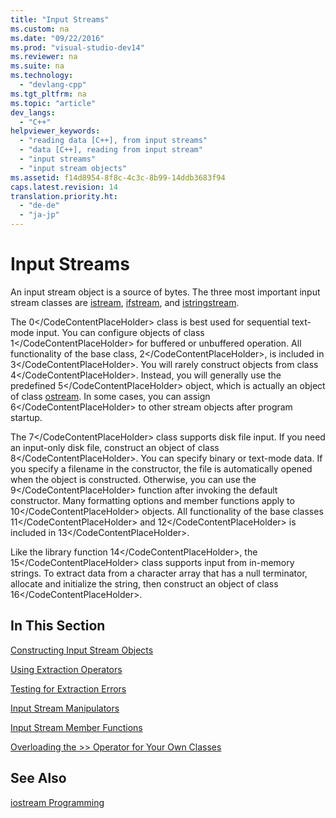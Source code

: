 ```yaml
---
title: "Input Streams"
ms.custom: na
ms.date: "09/22/2016"
ms.prod: "visual-studio-dev14"
ms.reviewer: na
ms.suite: na
ms.technology: 
  - "devlang-cpp"
ms.tgt_pltfrm: na
ms.topic: "article"
dev_langs: 
  - "C++"
helpviewer_keywords: 
  - "reading data [C++], from input streams"
  - "data [C++], reading from input stream"
  - "input streams"
  - "input stream objects"
ms.assetid: f14d8954-8f8c-4c3c-8b99-14ddb3683f94
caps.latest.revision: 14
translation.priority.ht: 
  - "de-de"
  - "ja-jp"
---
```

# Input Streams
An input stream object is a source of bytes. The three most important input stream classes are [istream](assetId:///6801779e-260e-416d-b4ec-fef5ff1b2371), [ifstream](../vs140/ifstream.md), and [istringstream](../vs140/istringstream.md).  
  
 The <CodeContentPlaceHolder>0\</CodeContentPlaceHolder> class is best used for sequential text-mode input. You can configure objects of class <CodeContentPlaceHolder>1\</CodeContentPlaceHolder> for buffered or unbuffered operation. All functionality of the base class, <CodeContentPlaceHolder>2\</CodeContentPlaceHolder>, is included in <CodeContentPlaceHolder>3\</CodeContentPlaceHolder>. You will rarely construct objects from class <CodeContentPlaceHolder>4\</CodeContentPlaceHolder>. Instead, you will generally use the predefined <CodeContentPlaceHolder>5\</CodeContentPlaceHolder> object, which is actually an object of class [ostream](../vs140/-ostream-.md). In some cases, you can assign <CodeContentPlaceHolder>6\</CodeContentPlaceHolder> to other stream objects after program startup.  
  
 The <CodeContentPlaceHolder>7\</CodeContentPlaceHolder> class supports disk file input. If you need an input-only disk file, construct an object of class <CodeContentPlaceHolder>8\</CodeContentPlaceHolder>. You can specify binary or text-mode data. If you specify a filename in the constructor, the file is automatically opened when the object is constructed. Otherwise, you can use the <CodeContentPlaceHolder>9\</CodeContentPlaceHolder> function after invoking the default constructor. Many formatting options and member functions apply to <CodeContentPlaceHolder>10\</CodeContentPlaceHolder> objects. All functionality of the base classes <CodeContentPlaceHolder>11\</CodeContentPlaceHolder> and <CodeContentPlaceHolder>12\</CodeContentPlaceHolder> is included in <CodeContentPlaceHolder>13\</CodeContentPlaceHolder>.  
  
 Like the library function <CodeContentPlaceHolder>14\</CodeContentPlaceHolder>, the <CodeContentPlaceHolder>15\</CodeContentPlaceHolder> class supports input from in-memory strings. To extract data from a character array that has a null terminator, allocate and initialize the string, then construct an object of class <CodeContentPlaceHolder>16\</CodeContentPlaceHolder>.  
  
## In This Section  
 [Constructing Input Stream Objects](../vs140/constructing-input-stream-objects.md)  
  
 [Using Extraction Operators](../vs140/using-extraction-operators.md)  
  
 [Testing for Extraction Errors](../vs140/testing-for-extraction-errors.md)  
  
 [Input Stream Manipulators](../vs140/input-stream-manipulators.md)  
  
 [Input Stream Member Functions](../vs140/input-stream-member-functions.md)  
  
 [Overloading the >> Operator for Your Own Classes](../vs140/overloading-the----operator-for-your-own-classes.md)  
  
## See Also  
 [iostream Programming](../vs140/iostream-programming.md)
